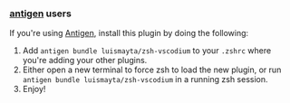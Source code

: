 ### [antigen](https://github.com/zsh-users/antigen) users

If you're using [Antigen](https://github.com/zsh-lovers/antigen), install this plugin by doing the following:

1.  Add `antigen bundle luismayta/zsh-vscodium` to your `.zshrc` where you're adding your other plugins.
2.  Either open a new terminal to force zsh to load the new plugin, or run `antigen bundle luismayta/zsh-vscodium` in a running zsh session.
3.  Enjoy!
